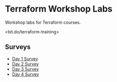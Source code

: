 # Terraform Workshop Labs

Workshop labs for Terraform courses.

<bit.do/terraform-training>

## Surveys

- [Day 1 Survey](https://forms.gle/USrYQWMvomNzRb8H6)
- [Day 2 Survey](https://forms.gle/RsE1G65zj4qu2NgEA)
- [Day 3 Survey](https://forms.gle/b9hXA2RfHHeLYSC69)
- [Day 4 Survey](https://forms.gle/p65bDCDinJHGDxPm9)
